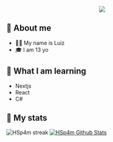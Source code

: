 <p align="center">
    <img src="https://readme-typing-svg.herokuapp.com/?lines=Helloooooooo;My+Name+is+Luiz!;Welcome+to+my+profile!&font=Fira%20Code&color=%23D62F79&center=true&width=280&height=50">
</p>


## 👀 About me

- 🧑‍💻 My name is Luiz
- 🎓 I am 13 yo

## 🏫 What I am learning 
- Nextjs
- React
- C#

## 🎇 My stats
<img title="" alt="HSp4m streak" src="https://github-readme-streak-stats.herokuapp.com/?user=hsp4m&theme=black-ice&hide_border=true&stroke=0000&background=060A0CD0"/>
<a href="https://github.com/ahmetskilinc/github-readme-stats">
  <img alt="HSp4m Github Stats" src="https://github-readme-stats.vercel.app/api?username=hsp4m&show_icons=true&count_private=true&theme=react&hide_border=true&bg_color=0D1117" />
</a>
